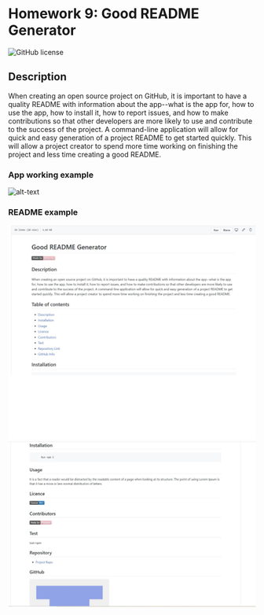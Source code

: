 # **Homework 9: Good README Generator**

![GitHub license](https://img.shields.io/badge/Made%20by-%40tarazin-pink)

## Description 

When creating an open source project on GitHub, it is important to have a quality README with information about the app--what is the app for, how to use the app, how to install it, how to report issues, and how to make contributions so that other developers are more likely to use and contribute to the success of the project. A command-line application will allow for quick and easy generation of a project README to get started quickly. This will allow a project creator to spend more time working on finishing the project and less time creating a good README. 

### App working example

![alt-text](https://github.com/tarazin/README-Generator/blob/master/working-app.gif)

### README example

 ![alt-text](https://github.com/tarazin/README-Generator/blob/master/example1.jpg)
 ![alt-text](https://github.com/tarazin/README-Generator/blob/master/example2.JPG)
